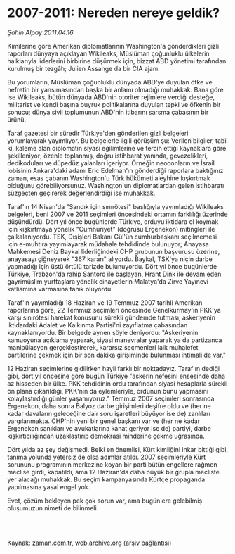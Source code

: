 # 2007-2011: Nereden nereye geldik?

*Şahin Alpay 2011.04.16*

<td class="columnist-detail">
<p>Kimilerine göre Amerikan diplomatlarının Washington'a gönderdikleri gizli raporları dünyaya açıklayan Wikileaks, Müslüman çoğunluklu ülkelerin halklarıyla liderlerini birbirine düşürmek için, bizzat ABD yönetimi tarafından kurulmuş bir tezgâh; Julien Assange da bir CIA ajanı.</p>
<p>
<div id="haberMetinDiv">
<p>Bu yorumların, Müslüman çoğunluklu dünyada ABD'ye duyulan öfke ve nefretin bir yansımasından başka bir anlamı olmadığı muhakkak. Bana göre ise Wikileaks, bütün dünyada ABD'nin otoriter rejimlere verdiği desteğe, militarist ve kendi başına buyruk politikalarına duyulan tepki ve öfkenin bir sonucu; dünya sivil toplumunun ABD'nin itibarını sarsma çabasının bir ürünü.
<p>Taraf gazetesi bir süredir Türkiye'den gönderilen gizli belgeleri yorumlayarak yayımlıyor. Bu belgelerle ilgili görüşüm şu: Verilen bilgiler, tabii ki, kaleme alan diplomatın siyasi eğilimlerine ve tercih ettiği kaynaklara göre şekilleniyor; özenle toplanmış, doğru istihbarat yanında, gevezelikleri, dedikoduları ve düpedüz yalanları içeriyor. Örneğin neoconların ve İsrail lobisinin Ankara'daki adamı Eric Edelman'ın gönderdiği raporlara baktığınız zaman, esas çabanın Washington'u Türk hükümeti aleyhine kışkırtmak olduğunu görebiliyorsunuz. Washington'un diplomatlardan gelen istihbaratı süzgeçten geçirerek değerlendirdiği ise muhakkak.
<p>Taraf'ın 14 Nisan'da "Sandık için sınırötesi" başlığıyla yayımladığı Wikileaks belgeleri, beni 2007 ve 2011 seçimleri öncesindeki ortamın farklılığı üzerinde düşündürdü. Dört yıl önce bugünlerde Türkiye, orduyu iktidara el koymak için kışkırtmaya yönelik "Cumhuriyet" (doğrusu Ergenekon) mitingleri ile çalkalanıyordu. TSK, Dışişleri Bakanı Gül'ün cumhurbaşkanı seçilmemesi için e-muhtıra yayımlayarak müdahale tehdidinde bulunuyor; Anayasa Mahkemesi Deniz Baykal liderliğindeki CHP grubunun başvurusu üzerine, anayasayı çiğneyerek "367 kararı" alıyordu. Baykal, TSK'ya niçin darbe yapmadığı için üstü örtülü tarizde bulunuyordu. Dört yıl önce bugünlerde Türkiye, Trabzon'da rahip Santoro ile başlayan, Hrant Dink ile devam eden gayrimüslim yurttaşlara yönelik cinayetlerin Malatya'da Zirve Yayınevi katliamına varmasına tanık oluyordu.
<p>Taraf'ın yayımladığı 18 Haziran ve 19 Temmuz 2007 tarihli Amerikan raporlarına göre, 22 Temmuz seçimleri öncesinde Genelkurmay'ın PKK'ya karşı sınırötesi harekat konusunu sürekli gündemde tutması, askeriyenin iktidardaki Adalet ve Kalkınma Partisi'ni zayıflatma çabasından kaynaklanıyordu. Bir belgede aynen şöyle deniyordu: "Askeriyenin kamuoyuna açıklama yaparak, siyasi manevralar yaparak ya da partizanca manipülasyon gerçekleştirerek, kararsız seçmenleri laik muhalefet partilerine çekmek için bir son dakika girişiminde bulunması ihtimali de var."
<p>12 Haziran seçimlerine gidilirken hayli farklı bir noktadayız. Taraf'ın dediği gibi, dört yıl öncesine göre bugün Türkiye "askerin nefesini ensesinde daha az hisseden bir ülke. PKK tehdidinin ordu tarafından siyasi hesaplarla sürekli ön plana çıkarıldığı, PKK'nın da eylemleriyle, ordunun bunu yapmasını kolaylaştırdığı günler yaşamıyoruz." Temmuz 2007 seçimleri sonrasında Ergenekon, daha sonra Balyoz darbe girişimleri deşifre oldu ve (her ne kadar davaların geleceğine dair soru işaretleri büyüyor ise de) zanlıları yargılanmakta. CHP'nin yeni bir genel başkanı var ve (her ne kadar Ergenekon sanıkları ve avukatlarına kanat geriyor ise de) partiyi, darbe kışkırtıcılığından uzaklaştırıp demokrasi minderine çekme uğraşında.
<p>Dört yılda az şey değişmedi. Belki en önemlisi, Kürt kimliğini inkar bittiği gibi, tanıma yolunda yetersiz de olsa adımlar atıldı. 2007 seçimleriyle Kürt sorununu programının merkezine koyan bir parti bütün engellere rağmen meclise girdi, kapatıldı, ama 12 Haziran'da daha büyük bir grupla mecliste yer alacağı muhakkak. Bu seçim kampanyasında Kürtçe propaganda yapılmasına yasal engel yok. 
<p>Evet, çözüm bekleyen pek çok sorun var, ama bugünlere gelebilmiş oluşumuzun nimeti de bilinmeli. </p></p></p></p></p></p></p></div>
</p>


<p><br>
		 </br></p></td>

Kaynak: [zaman.com.tr](http://zaman.com.tr/yazar.do?yazino=1122022), [web.archive.org (arşiv bağlantısı)](http://web.archive.org/web/20110507014943/http://zaman.com.tr:80/yazar.do?yazino=1122022)
